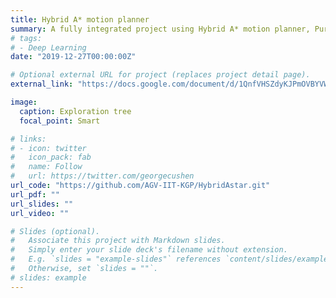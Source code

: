 ```yaml
---
title: Hybrid A* motion planner
summary: A fully integrated project using Hybrid A* motion planner, PurePursuit path tracking algorithm for navigation of Prius on ROS Gazebo 9. It leverages voronoi field for effective obstacle avoidance while not compromising on the ability of the planner to navigate trhough narrow openings. It has been tested for obstacle avoidance, parking scenarios on Gazebo 8/9 as well as on industrial prototypes Husky and Mahindra E2O.    
# tags:
# - Deep Learning
date: "2019-12-27T00:00:00Z"

# Optional external URL for project (replaces project detail page).
external_link: "https://docs.google.com/document/d/1QnfVHSZdyKJPmOVBYVWmRMOFUIbh_mI_HseK9hZeqeo/edit?usp=sharing"

image:
  caption: Exploration tree
  focal_point: Smart

# links:
# - icon: twitter
#   icon_pack: fab
#   name: Follow
#   url: https://twitter.com/georgecushen
url_code: "https://github.com/AGV-IIT-KGP/HybridAstar.git"
url_pdf: ""
url_slides: ""
url_video: ""

# Slides (optional).
#   Associate this project with Markdown slides.
#   Simply enter your slide deck's filename without extension.
#   E.g. `slides = "example-slides"` references `content/slides/example-slides.md`.
#   Otherwise, set `slides = ""`.
# slides: example
---
```

